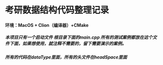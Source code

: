 # 考研数据结构代码整理记录
#### 环境：MacOS + Clion（编译器）+CMake
##### 本项目只有一个启动文件 根目录下面的main.cpp 所有的测试案例都放在这个文件下面，如果想使用，就注释不需要的，留下需要演示的案例。
##### 所有的代码在dataType里面，所有的头文件在headSpace里面
